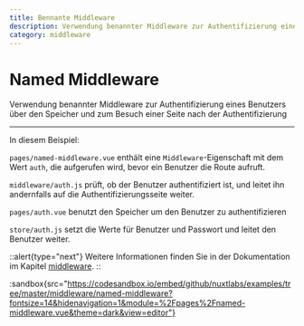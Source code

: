 ```yaml
---
title: Bennante Middleware
description: Verwendung benannter Middleware zur Authentifizierung eines Benutzers über den Speicher und zum Besuch einer Seite nach der Authentifizierung
category: middleware
---
```


# Named Middleware

Verwendung benannter Middleware zur Authentifizierung eines Benutzers über den Speicher und zum Besuch einer Seite nach der Authentifizierung

---

In diesem Beispiel:

`pages/named-middleware.vue` enthält eine `Middleware`-Eigenschaft mit dem Wert `auth`, die aufgerufen wird, bevor ein Benutzer die Route aufruft.

`middleware/auth.js` prüft, ob der Benutzer authentifiziert ist, und leitet ihn andernfalls auf die Authentifizierungsseite weiter.

`pages/auth.vue` benutzt den Speicher um den Benutzer zu authentifizieren

`store/auth.js` setzt die Werte für Benutzer und Passwort und leitet den Benutzer weiter.

::alert{type="next"}
Weitere Informationen finden Sie in der Dokumentation im Kapitel [middleware](/docs/directory-structure/middleware#named-middleware).
::

:sandbox{src="https://codesandbox.io/embed/github/nuxtlabs/examples/tree/master/middleware/named-middleware?fontsize=14&hidenavigation=1&module=%2Fpages%2Fnamed-middleware.vue&theme=dark&view=editor"}
